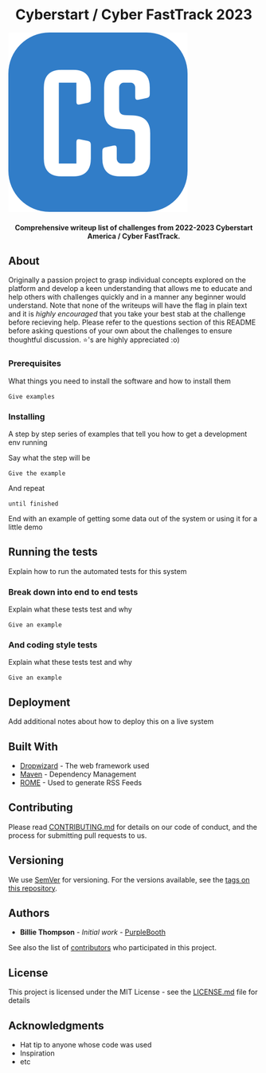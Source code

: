 <h1 align="center">Cyberstart / Cyber FastTrack 2023 </h1>

<img alt="Cyberstart Logo" src="assets/CyberstartLogo.png"> </img>

<h4 align="center">Comprehensive writeup list of challenges from 2022-2023 Cyberstart America / Cyber FastTrack. </h4>

## About

Originally a passion project to grasp individual concepts explored on the platform and develop a keen understanding that allows me to educate and help others with challenges quickly and in a manner any beginner would understand. Note that none of the writeups will have the flag in plain text and it is *highly encouraged* that you take your best stab at the challenge before recieving help. Please refer to the questions section of this README before asking questions of your own about the challenges to ensure thoughtful discussion. ⭐'s are highly appreciated :o)

### Prerequisites

What things you need to install the software and how to install them

```
Give examples
```

### Installing

A step by step series of examples that tell you how to get a development env running

Say what the step will be

```
Give the example
```

And repeat

```
until finished
```

End with an example of getting some data out of the system or using it for a little demo

## Running the tests

Explain how to run the automated tests for this system

### Break down into end to end tests

Explain what these tests test and why

```
Give an example
```

### And coding style tests

Explain what these tests test and why

```
Give an example
```

## Deployment

Add additional notes about how to deploy this on a live system

## Built With

* [Dropwizard](http://www.dropwizard.io/1.0.2/docs/) - The web framework used
* [Maven](https://maven.apache.org/) - Dependency Management
* [ROME](https://rometools.github.io/rome/) - Used to generate RSS Feeds

## Contributing

Please read [CONTRIBUTING.md](https://gist.github.com/PurpleBooth/b24679402957c63ec426) for details on our code of conduct, and the process for submitting pull requests to us.

## Versioning

We use [SemVer](http://semver.org/) for versioning. For the versions available, see the [tags on this repository](https://github.com/your/project/tags). 

## Authors

* **Billie Thompson** - *Initial work* - [PurpleBooth](https://github.com/PurpleBooth)

See also the list of [contributors](https://github.com/your/project/contributors) who participated in this project.

## License

This project is licensed under the MIT License - see the [LICENSE.md](LICENSE.md) file for details

## Acknowledgments

* Hat tip to anyone whose code was used
* Inspiration
* etc
